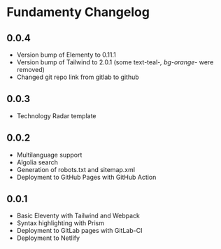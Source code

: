 # Fundamenty Changelog

## 0.0.4

* Version bump of Elementy to 0.11.1
* Version bump of Tailwind to 2.0.1 (some text-teal-*, bg-orange-* were removed)
* Changed git repo link from gitlab to github 

## 0.0.3

* Technology Radar template

## 0.0.2

* Multilanguage support
* Algolia search
* Generation of robots.txt and sitemap.xml
* Deployment to GitHub Pages with GitHub Action

## 0.0.1

* Basic Eleventy with Tailwind and Webpack
* Syntax highlighting with Prism
* Deployment to GitLab pages with GitLab-CI
* Deployment to Netlify

